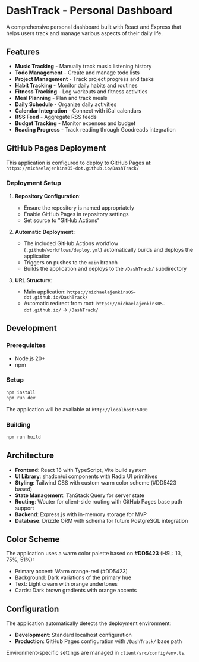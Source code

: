 # DashTrack - Personal Dashboard

A comprehensive personal dashboard built with React and Express that helps users track and manage various aspects of their daily life.

## Features

- **Music Tracking** - Manually track music listening history
- **Todo Management** - Create and manage todo lists
- **Project Management** - Track project progress and tasks
- **Habit Tracking** - Monitor daily habits and routines
- **Fitness Tracking** - Log workouts and fitness activities
- **Meal Planning** - Plan and track meals
- **Daily Schedule** - Organize daily activities
- **Calendar Integration** - Connect with iCal calendars
- **RSS Feed** - Aggregate RSS feeds
- **Budget Tracking** - Monitor expenses and budget
- **Reading Progress** - Track reading through Goodreads integration

## GitHub Pages Deployment

This application is configured to deploy to GitHub Pages at: `https://michaelajenkins05-dot.github.io/DashTrack/`

### Deployment Setup

1. **Repository Configuration**:
   - Ensure the repository is named appropriately
   - Enable GitHub Pages in repository settings
   - Set source to "GitHub Actions"

2. **Automatic Deployment**:
   - The included GitHub Actions workflow (`.github/workflows/deploy.yml`) automatically builds and deploys the application
   - Triggers on pushes to the `main` branch
   - Builds the application and deploys to the `/DashTrack/` subdirectory

3. **URL Structure**:
   - Main application: `https://michaelajenkins05-dot.github.io/DashTrack/`
   - Automatic redirect from root: `https://michaelajenkins05-dot.github.io/` → `/DashTrack/`

## Development

### Prerequisites
- Node.js 20+
- npm

### Setup
```bash
npm install
npm run dev
```

The application will be available at `http://localhost:5000`

### Building
```bash
npm run build
```

## Architecture

- **Frontend**: React 18 with TypeScript, Vite build system
- **UI Library**: shadcn/ui components with Radix UI primitives
- **Styling**: Tailwind CSS with custom warm color scheme (#DD5423 based)
- **State Management**: TanStack Query for server state
- **Routing**: Wouter for client-side routing with GitHub Pages base path support
- **Backend**: Express.js with in-memory storage for MVP
- **Database**: Drizzle ORM with schema for future PostgreSQL integration

## Color Scheme

The application uses a warm color palette based on **#DD5423** (HSL: 13, 75%, 51%):
- Primary accent: Warm orange-red (#DD5423)
- Background: Dark variations of the primary hue
- Text: Light cream with orange undertones
- Cards: Dark brown gradients with orange accents

## Configuration

The application automatically detects the deployment environment:
- **Development**: Standard localhost configuration
- **Production**: GitHub Pages configuration with `/DashTrack/` base path

Environment-specific settings are managed in `client/src/config/env.ts`.